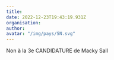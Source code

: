 ```yaml
---
title: 
date: 2022-12-23T19:43:19.931Z
organisation: 
author: 
avatar: "/img/pays/SN.svg"
---
```


Non à la 3e CANDIDATURE de Macky Sall 